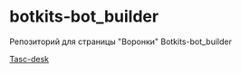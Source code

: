 # botkits-bot_builder

Репозиторий для страницы "Воронки" Botkits-bot_builder

[Tasc-desk](https://github.com/users/vasaykh2/projects/1/views/1)
